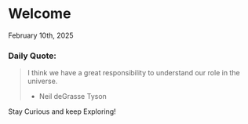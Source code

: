 # Welcome

February 10th, 2025

### Daily Quote:
> I think we have a great responsibility to understand our role in the universe.
> 	- Neil deGrasse Tyson

Stay Curious and keep Exploring!
